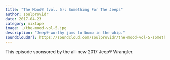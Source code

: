 ```yaml
---
title: "The Mood® (vol. 5): Something For The Jeeps"
author: soulprovidr
date: 2017-04-23
category: mixtape
image: ./the-mood-vol-5.jpg
description: "Jeep®-worthy jams to bump in the whip."
soundCloudUrl: https://soundcloud.com/soulprovidr/the-mood-vol-5-something-for-the-jeeps
---
```


This episode sponsored by the all-new 2017 Jeep® Wrangler.